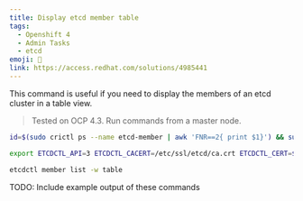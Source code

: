 ```yaml
---
title: Display etcd member table
tags:
  - Openshift 4
  - Admin Tasks
  - etcd
emoji: 🧹
link: https://access.redhat.com/solutions/4985441
---
```


This command is useful if you need to display the members of an etcd cluster in a table view.

> Tested on OCP 4.3. Run commands from a master node.

```bash
id=$(sudo crictl ps --name etcd-member | awk 'FNR==2{ print $1}') && sudo crictl exec -it $id /bin/sh

export ETCDCTL_API=3 ETCDCTL_CACERT=/etc/ssl/etcd/ca.crt ETCDCTL_CERT=$(find /etc/ssl/ -name *peer*crt) ETCDCTL_KEY=$(find /etc/ssl/ -name *peer*key)

etcdctl member list -w table
```

TODO: Include example output of these commands
